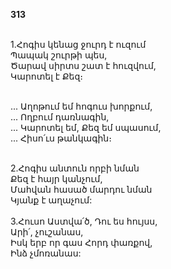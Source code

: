 **313**

\
1.Հոգիս կենաց ջուրդ է ուզում\
Պապակ շուրթի պես,\
Ծարավ սիրտս շատ է հուզվում,\
Կարոտել է Քեզ։

\
 ... Աղոթում եմ հոգուս խորքում,\
 ... Ողբում դառնագին,\
 ... Կարոտել եմ, Քեզ եմ սպասում,\
 ... Հիսո՛ւս թանկագին։

\
2.Հոգիս անտուն որբի նման\
Քեզ է հայր կանչում,\
Մահվան հասած մարդու նման\
Կյանք է աղաչում:\
\
3.Հուսո Աստվա՛ծ, Դու ես հույսս,\
Արի՛, չուշանաս,\
Իսկ երբ որ գաս Հորդ փառքով,\
Ինձ չմոռանաս:
